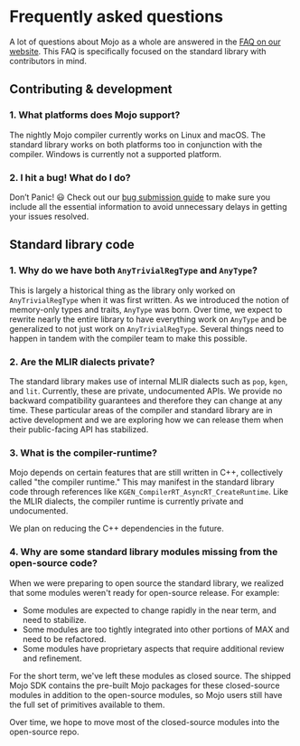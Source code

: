 # Frequently asked questions

A lot of questions about Mojo as a whole are answered in the
[FAQ on our website](https://docs.modular.com/mojo/faq).
This FAQ is specifically focused on the standard library with contributors
in mind.

## Contributing & development

### 1. What platforms does Mojo support?

The nightly Mojo compiler currently works on Linux and macOS. The standard
library works on both platforms too in conjunction with the compiler. Windows is
currently not a supported platform.

### 2. I hit a bug! What do I do?

Don’t Panic! 😃 Check out our
[bug submission guide](../../CONTRIBUTING.md#submitting-bugs) to make sure you
include all the essential information to avoid unnecessary delays in getting
your issues resolved.

## Standard library code

### 1. Why do we have both `AnyTrivialRegType` and `AnyType`?

This is largely a historical thing as the library only worked on `AnyTrivialRegType`
when it was first written. As we introduced the notion of memory-only types and
traits, `AnyType` was born. Over time, we expect to rewrite nearly
the entire library to have everything work on `AnyType` and be generalized to
not just work on `AnyTrivialRegType`. Several things need to happen in tandem with
the compiler team to make this possible.

### 2. Are the MLIR dialects private?

The standard library makes use of internal MLIR dialects such as `pop`, `kgen`,
and `lit`.  Currently, these are private, undocumented APIs.  We provide
no backward compatibility guarantees and therefore they can change at any time.
These particular areas of the compiler and standard library are in active
development and we are exploring how we can release them when their
public-facing API has stabilized.

### 3. What is the compiler-runtime?

Mojo depends on certain features that are still written in C++, collectively
called "the compiler runtime." This may manifest in the standard library code
through references like `KGEN_CompilerRT_AsyncRT_CreateRuntime`. Like the MLIR
dialects, the compiler runtime is currently private and undocumented.

We plan on reducing the C++ dependencies in the future.

### 4. Why are some standard library modules missing from the open-source code?

When we were preparing to open source the standard library, we realized that
some modules weren't ready for open-source release. For example:

- Some modules are expected to change rapidly in the near term, and need to
  stabilize.
- Some modules are too tightly integrated into other portions of MAX and need to
  be refactored.
- Some modules have proprietary aspects that require additional review and
  refinement.

For the short term, we've left these modules as closed source. The shipped
Mojo SDK contains the pre-built Mojo packages for these closed-source modules
in addition to the open-source modules, so Mojo users still have the full
set of primitives available to them.

Over time, we hope to move most of the closed-source modules into the
open-source repo.
